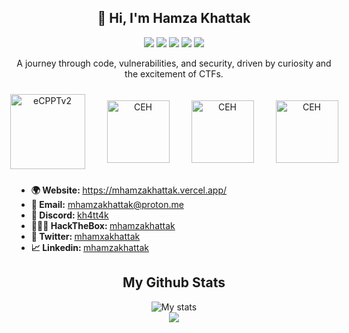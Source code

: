 <h2 align="center"> 👋 Hi, I'm <b>Hamza Khattak </b> </h2>
<p align="center">
  <img src="https://img.shields.io/badge/cybersecurity-%2314354C.svg?&style=for-the-badge&logo=cybersecurity&logoColor=white"/>
  <img src="https://img.shields.io/badge/python-%233776AB.svg?&style=for-the-badge&logo=python&logoColor=white"/>
  <img src="https://img.shields.io/badge/Go-00ADD8?logo=Go&logoColor=white&style=for-the-badge"/>
   <img src="https://img.shields.io/badge/c++-%2300599C.svg?&style=for-the-badge&logo=c%2B%2B&logoColor=white"/>
  <img src="https://img.shields.io/badge/AWS-232F3E?logo=amazonaws&style=for-the-badge&logoColor=white"/>
</p>

<p align="center">
A journey through code, vulnerabilities, and security, driven by curiosity and the excitement of CTFs.
</p>

<div align="center" style="display: flex; justify-content: center; align-items: center; gap: 15px;">
  <img src="logos/ecpptv2.png" alt="eCPPTv2" width="120" style="margin: 10px;">
  <img src="logos/CEH.png" alt="CEH" height="100" style="margin: 10px;">
  <img src="logos/nse.png" alt="CEH" height="100" style="margin: 10px;">
   <img src="logos/aws.png" alt="CEH" height="100" style="margin: 10px;">
</div>

<ul>
  <li><b>🌍 Website: </b> <a href="https://mhamzakhattak.vercel.app/">https://mhamzakhattak.vercel.app/</a></li>
   <li><b>📩 Email:</b> <a href="mailto:mhamzakhattak@protonmail.com">mhamzakhattak@proton.me</a></li>
  <li><b>🚀 Discord: </b> <a href="#" target="_blank">kh4tt4k</a></li>
  <li><b>👨🏻‍💻 HackTheBox: </b> <a href="https://app.hackthebox.com/profile/915532">mhamzakhattak</a></li>
  <li><b>💬 Twitter: </b> <a href="https://twitter.com/mhamxakhattak" target="_blank">mhamxakhattak</a></li>
  <li><b>📈 Linkedin: </b> <a href="https://www.linkedin.com/in/mhamzakhattak" target="_blank">mhamzakhattak</a></li>
</ul>

<h2 align="center">My Github Stats</h2> 

<p align="center">
<img src="https://github-readme-stats.vercel.app/api?username=adementorfromazkaban&show_icons=true&theme=tokyonight&count_private=true&include_all_commits=true" alt="My stats">
  <br>
  <img src = "https://github-readme-stats.vercel.app/api/top-langs/?username=adementorfromazkaban&hide=css,java,html&theme=tokyonight">

</p>
